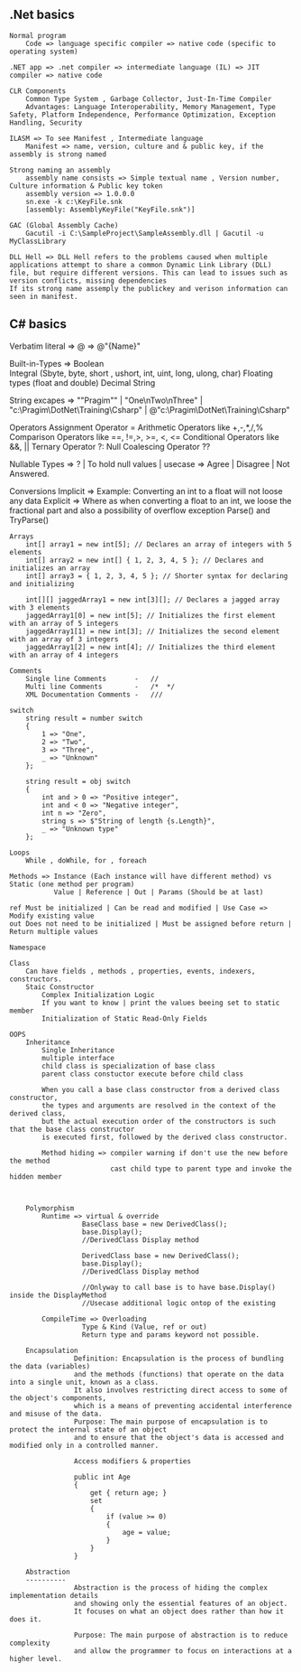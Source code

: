 .Net basics
-----------
    Normal program
        Code => language specific compiler => native code (specific to operating system)
    
    .NET app => .net compiler => intermediate language (IL) => JIT compiler => native code

    CLR Components
        Common Type System , Garbage Collector, Just-In-Time Compiler
        Advantages: Language Interoperability, Memory Management, Type Safety, Platform Independence, Performance Optimization, Exception Handling, Security

    ILASM => To see Manifest , Intermediate language    
        Manifest => name, version, culture and & public key, if the assembly is strong named

    Strong naming an assembly
        assembly name consists => Simple textual name , Version number, Culture information & Public key token
        assembly version => 1.0.0.0
        sn.exe -k c:\KeyFile.snk
        [assembly: AssemblyKeyFile("KeyFile.snk")]

    GAC (Global Assembly Cache)
        Gacutil -i C:\SampleProject\SampleAssembly.dll | Gacutil -u MyClassLibrary
    
    DLL Hell => DLL Hell refers to the problems caused when multiple applications attempt to share a common Dynamic Link Library (DLL) file, but require different versions. This can lead to issues such as version conflicts, missing dependencies
    If its strong name assemply the publickey and verison information can seen in manifest.

C# basics
---------
   Verbatim literal => @ => @"{Name}"

   Built-in-Types => 
        Boolean  
        Integral (Sbyte, byte, short , ushort, int, uint, long, ulong, char)
        Floating types (float and double)
        Decimal 
        String

   String excapes => "\"Pragim\"" | "One\nTwo\nThree" | "c:\\Pragim\\DotNet\\Training\\Csharp" | @"c:\Pragim\DotNet\Training\Csharp"

   Operators
        Assignment Operator =
        Arithmetic Operators like +,-,*,/,% 
        Comparison Operators like ==, !=,>, >=, <, <= 
        Conditional Operators like &&, ||
        Ternary Operator ?:
        Null Coalescing Operator ??

   Nullable Types => ? | To hold null values | usecase => Agree | Disagree | Not Answered.

   Conversions
        Implicit => Example: Converting an int to a float will not loose any data
        Explicit => Where as when converting a float to an int, we loose the fractional part and also a possibility of overflow exception 
        Parse() and TryParse()
    
    Arrays
        int[] array1 = new int[5]; // Declares an array of integers with 5 elements
        int[] array2 = new int[] { 1, 2, 3, 4, 5 }; // Declares and initializes an array
        int[] array3 = { 1, 2, 3, 4, 5 }; // Shorter syntax for declaring and initializing 

        int[][] jaggedArray1 = new int[3][]; // Declares a jagged array with 3 elements
        jaggedArray1[0] = new int[5]; // Initializes the first element with an array of 5 integers
        jaggedArray1[1] = new int[3]; // Initializes the second element with an array of 3 integers
        jaggedArray1[2] = new int[4]; // Initializes the third element with an array of 4 integers

    Comments
        Single line Comments       -   //
        Multi line Comments        -   /*  */
        XML Documentation Comments -   ///

    switch
        string result = number switch
        {
            1 => "One",
            2 => "Two",
            3 => "Three",
            _ => "Unknown"
        };

        string result = obj switch
        {
            int and > 0 => "Positive integer",
            int and < 0 => "Negative integer",
            int n => "Zero",
            string s => $"String of length {s.Length}",
            _ => "Unknown type"
        };

    Loops
        While , doWhile, for , foreach

    Methods => Instance (Each instance will have different method) vs Static (one method per program)
               Value | Reference | Out | Params (Should be at last)               

    ref Must be initialized | Can be read and modified | Use Case => Modify existing value
    out Does not need to be initialized | Must be assigned before return | Return multiple values

    Namespace

    Class 
        Can have fields , methods , properties, events, indexers, constructors.
        Staic Constructor
            Complex Initialization Logic
            If you want to know | print the values beeing set to static member
            Initialization of Static Read-Only Fields

    OOPS
        Inheritance
            Single Inheritance
            multiple interface
            child class is specialization of base class
            parent class constuctor execute before child class

            When you call a base class constructor from a derived class constructor, 
            the types and arguments are resolved in the context of the derived class, 
            but the actual execution order of the constructors is such that the base class constructor 
            is executed first, followed by the derived class constructor.

            Method hiding => compiler warning if don't use the new before the method 
                             cast child type to parent type and invoke the hidden member

            

        Polymorphism
            Runtime => virtual & override
                      BaseClass base = new DerivedClass();
                      base.Display();
                      //DerivedClass Display method

                      DerivedClass base = new DerivedClass();
                      base.Display();
                      //DerivedClass Display method

                      //Onlyway to call base is to have base.Display() inside the DisplayMethod
                      //Usecase additional logic ontop of the existing

            CompileTime => Overloading
                      Type & Kind (Value, ref or out)
                      Return type and params keyword not possible.

        Encapsulation
                    Definition: Encapsulation is the process of bundling the data (variables) 
                    and the methods (functions) that operate on the data into a single unit, known as a class. 
                    It also involves restricting direct access to some of the object's components, 
                    which is a means of preventing accidental interference and misuse of the data.
                    Purpose: The main purpose of encapsulation is to protect the internal state of an object 
                    and to ensure that the object's data is accessed and modified only in a controlled manner.

                    Access modifiers & properties

                    public int Age
                    {
                        get { return age; }
                        set
                        {
                            if (value >= 0)
                            {
                                age = value;
                            }
                        }
                    }

        Abstraction
        ----------
                    Abstraction is the process of hiding the complex implementation details 
                    and showing only the essential features of an object. 
                    It focuses on what an object does rather than how it does it.

                    Purpose: The main purpose of abstraction is to reduce complexity 
                    and allow the programmer to focus on interactions at a higher level.
